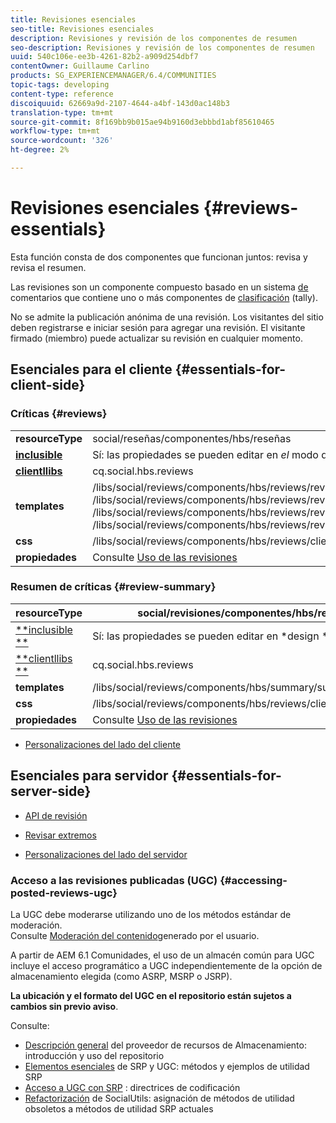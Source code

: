 ```yaml
---
title: Revisiones esenciales
seo-title: Revisiones esenciales
description: Revisiones y revisión de los componentes de resumen
seo-description: Revisiones y revisión de los componentes de resumen
uuid: 540c106e-ee3b-4261-82b2-a909d254dbf7
contentOwner: Guillaume Carlino
products: SG_EXPERIENCEMANAGER/6.4/COMMUNITIES
topic-tags: developing
content-type: reference
discoiquuid: 62669a9d-2107-4644-a4bf-143d0ac148b3
translation-type: tm+mt
source-git-commit: 8f169bb9b015ae94b9160d3ebbbd1abf85610465
workflow-type: tm+mt
source-wordcount: '326'
ht-degree: 2%

---
```



# Revisiones esenciales {#reviews-essentials}

Esta función consta de dos componentes que funcionan juntos: revisa y revisa el resumen.

Las revisiones son un componente compuesto basado en un sistema [de](essentials-comments.md) comentarios que contiene uno o más componentes de [clasificación](rating-basics.md) (tally).

No se admite la publicación anónima de una revisión. Los visitantes del sitio deben registrarse e iniciar sesión para agregar una revisión. El visitante firmado (miembro) puede actualizar su revisión en cualquier momento.

## Esenciales para el cliente {#essentials-for-client-side}

### Críticas {#reviews}

<table> 
 <tbody>
  <tr>
   <td> <strong>resourceType</strong></td> 
   <td>social/reseñas/componentes/hbs/reseñas</td> 
  </tr>
  <tr>
   <td> <a href="scf.md#add-or-include-a-communities-component"><strong>inclusible</strong></a></td> 
   <td>Sí: las propiedades se pueden editar en <i>el </i>modo de diseño</td> 
  </tr>
  <tr>
   <td> <a href="client-customize.md#clientlibs-for-scf"><strong>clientllibs</strong></a></td> 
   <td>cq.social.hbs.reviews</td> 
  </tr>
  <tr>
   <td> <strong>templates</strong></td> 
   <td> /libs/social/reviews/components/hbs/reviews/reviews.hbs<br /> /libs/social/reviews/components/hbs/reviews/review/review.hbs<br /> /libs/social/reviews/components/hbs/reviews/review/status.hbs<br /> /libs/social/reviews/components/hbs/reviews/review/toolbar.hbs</td> 
  </tr>
  <tr>
   <td> <strong>css</strong></td> 
   <td> /libs/social/reviews/components/hbs/reviews/clientlibs/review.css</td> 
  </tr>
  <tr>
   <td><strong>propiedades</strong></td> 
   <td>Consulte <a href="reviews.md">Uso de las revisiones</a></td> 
  </tr>
 </tbody>
</table>

### Resumen de críticas {#review-summary}

| **resourceType** | social/revisiones/componentes/hbs/resumen |
|---|---|
| [**inclusible **](scf.md#add-or-include-a-communities-component) | Sí: las propiedades se pueden editar en *design *mode |
| [**clientllibs **](client-customize.md#clientlibs-for-scf) | cq.social.hbs.reviews |
| **templates** | /libs/social/reviews/components/hbs/summary/summary.hbs |
| **css** | /libs/social/reviews/components/hbs/reviews/clientlibs/review.css |
| **propiedades** | Consulte [Uso de las revisiones](reviews.md) |

* [Personalizaciones del lado del cliente](client-customize.md)

## Esenciales para servidor {#essentials-for-server-side}

* [API de revisión](https://helpx.adobe.com/experience-manager/6-4/sites/developing/using/reference-materials/javadoc/com/adobe/cq/social/review/client/api/package-summary.html)

* [Revisar extremos](https://helpx.adobe.com/experience-manager/6-4/sites/developing/using/reference-materials/javadoc/com/adobe/cq/social/review/client/endpoints/package-summary.html)

* [Personalizaciones del lado del servidor](server-customize.md)

### Acceso a las revisiones publicadas (UGC) {#accessing-posted-reviews-ugc}

La UGC debe moderarse utilizando uno de los métodos estándar de moderación.\
Consulte [Moderación del contenido](moderate-ugc.md)generado por el usuario.

A partir de AEM 6.1 Comunidades, el uso de un almacén [](working-with-srp.md) común para UGC incluye el acceso programático a UGC independientemente de la opción de almacenamiento elegida (como ASRP, MSRP o JSRP).

**La ubicación y el formato del UGC en el repositorio están sujetos a cambios sin previo aviso**.

Consulte:

* [Descripción general](srp.md) del proveedor de recursos de Almacenamiento: introducción y uso del repositorio
* [Elementos esenciales](srp-and-ugc.md) de SRP y UGC: métodos y ejemplos de utilidad SRP
* [Acceso a UGC con SRP](accessing-ugc-with-srp.md) : directrices de codificación
* [Refactorización](socialutils.md) de SocialUtils: asignación de métodos de utilidad obsoletos a métodos de utilidad SRP actuales

